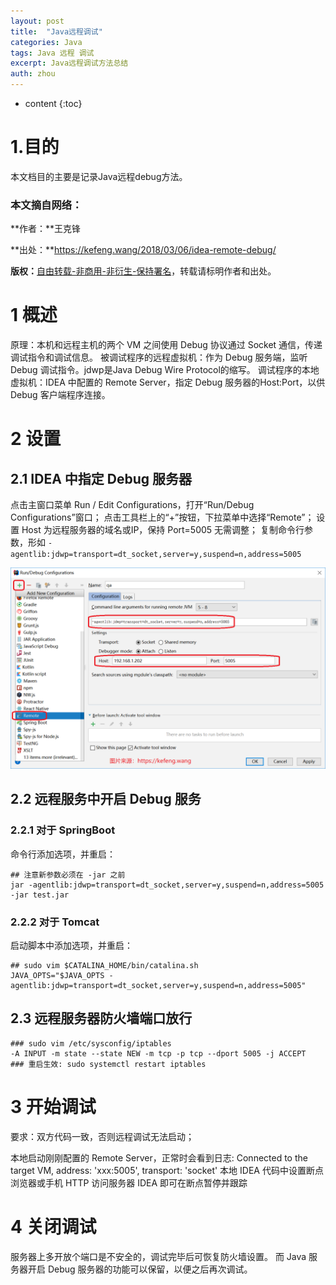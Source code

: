 ```yaml
---
layout: post
title:  "Java远程调试"
categories: Java
tags: Java 远程 调试
excerpt: Java远程调试方法总结
auth: zhou
---
```


* content
{:toc}
# 1.目的

本文档目的主要是记录Java远程debug方法。

### 本文摘自网络：

**作者：**王克锋

**出处：**https://kefeng.wang/2018/03/06/idea-remote-debug/

**版权：**[自由转载-非商用-非衍生-保持署名](https://creativecommons.org/licenses/by-nc-nd/3.0/deed.zh)，转载请标明作者和出处。





# 1 概述

原理：本机和远程主机的两个 VM 之间使用 Debug 协议通过 Socket 通信，传递调试指令和调试信息。
被调试程序的远程虚拟机：作为 Debug 服务端，监听 Debug 调试指令。jdwp是Java Debug Wire Protocol的缩写。
调试程序的本地虚拟机：IDEA 中配置的 Remote Server，指定 Debug 服务器的Host:Port，以供 Debug 客户端程序连接。

# 2 设置

## 2.1 IDEA 中指定 Debug 服务器

点击主窗口菜单 Run / Edit Configurations，打开“Run/Debug Configurations”窗口；
点击工具栏上的“+”按钮，下拉菜单中选择“Remote”；
设置 Host 为远程服务器的域名或IP，保持 Port=5005 无需调整；
复制命令行参数，形如 `-agentlib:jdwp=transport=dt_socket,server=y,suspend=n,address=5005`

![img](\assets\2021\configurations.png)



## 2.2 远程服务中开启 Debug 服务

### 2.2.1 对于 SpringBoot

命令行添加选项，并重启：

```shell
## 注意新参数必须在 -jar 之前
jar -agentlib:jdwp=transport=dt_socket,server=y,suspend=n,address=5005 -jar test.jar
```



### 2.2.2 对于 Tomcat

启动脚本中添加选项，并重启：

```shell
## sudo vim $CATALINA_HOME/bin/catalina.sh
JAVA_OPTS="$JAVA_OPTS -agentlib:jdwp=transport=dt_socket,server=y,suspend=n,address=5005"
```

## 2.3 远程服务器防火墙端口放行

```shell
### sudo vim /etc/sysconfig/iptables
-A INPUT -m state --state NEW -m tcp -p tcp --dport 5005 -j ACCEPT
### 重启生效: sudo systemctl restart iptables
```



# 3 开始调试

要求：双方代码一致，否则远程调试无法启动；

本地启动刚刚配置的 Remote Server，正常时会看到日志: Connected to the target VM, address: 'xxx:5005', transport: 'socket'
本地 IDEA 代码中设置断点
浏览器或手机 HTTP 访问服务器
IDEA 即可在断点暂停并跟踪

# 4 关闭调试

服务器上多开放个端口是不安全的，调试完毕后可恢复防火墙设置。
而 Java 服务器开启 Debug 服务器的功能可以保留，以便之后再次调试。